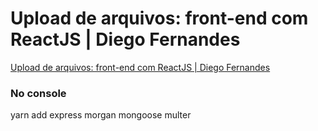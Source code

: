 # Upload de arquivos: front-end com ReactJS | Diego Fernandes

[Upload de arquivos: front-end com ReactJS | Diego Fernandes](https://www.youtube.com/watch?v=G5UZmvkLWSQ&t=0s&ab_channel=Rocketseat)

### No console

 yarn add express morgan mongoose multer

